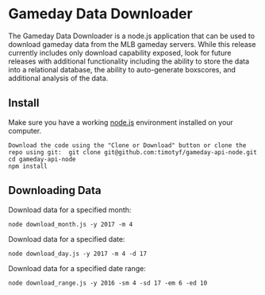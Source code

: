 # Gameday Data Downloader

The Gameday Data Downloader is a node.js application that can be used to download gameday data from the MLB gameday servers.
While this release currently includes only download capability exposed, look for future releases with additional functionality including the ability to store the data into a relational database, the ability to auto-generate boxscores, and additional analysis of the data.


## Install

Make sure you have a working [node.js](https://nodejs.org) environment installed on your computer.

```
Download the code using the "Clone or Download" button or clone the repo using git:  git clone git@github.com:timotyf/gameday-api-node.git
cd gameday-api-node
npm install
```

## Downloading Data

Download data for a specified month:
```
node download_month.js -y 2017 -m 4
```

Download data for a specified date:
```
node download_day.js -y 2017 -m 4 -d 17
```

Download data for a specified date range:
```
node download_range.js -y 2016 -sm 4 -sd 17 -em 6 -ed 10
```





